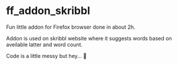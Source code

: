 # ff_addon_skribbl

Fun little addon for Firefox browser done in about 2h.

Addon is used on skribbl website where it suggests words based on aveilable latter and word count.

Code is a little messy but hey... 👀
